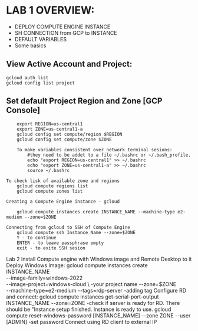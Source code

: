  # LAB 1 OVERVIEW:
- DEPLOY COMPUTE ENGINE INSTANCE
- SH CONNECTION from GCP to INSTANCE
- DEFAULT VARIABLES
- Some basics


## View Active Account and Project:
    gcloud auth list
    gcloud config list project

## Set default Project Region and Zone [GCP Console]
        export REGION=us-central1         
        export ZONE=us-central1-a
        gcloud config set compute/region $REGION
        gcloud config set compute/zone $ZONE

        To make variables consistent over network terminal sesions:
            #they need to be addet to a file ~/.bashrc or ~/.bash_profile.     
            echo "export REGION=us-central1" >> ~/.bashrc
            echo "export ZONE=us-central1-a" >> ~/.bashrc
            source ~/.bashrc

    To check lisk of available zone and regions
        gcloud compute regions list
        gcloud compute zones list

    Creating a Compute Engine instance - gcloud

        gcloud compute instances create INSTANCE_NAME --machine-type e2-medium --zone=$ZONE

    Connecting from gcloud to SSH of Compute Engine
        gcloud compute ssh Instance_Name --zone=$ZONE
        Y - to continue
        ENTER - to leave passphrase empty 
        exit - to exite SSH sesion

        

Lab 2 Install Compute engine with Windows image and Remote Desktop to it
    Deploy Windows Image:
        gcloud compute instances create INSTANCE_NAME \
        --image-family=windows-2022 \
        --image-project=windows-cloud \             -your project name
        --zone=$ZONE \
        --machine-type=e2-medium
        --tags=rdp-server                           -adding tag
    Configure RD and connect:
        gcloud compute instances get-serial-port-output INSTANCE_NAME --zone=ZONE           -check if server is ready for RD. There should be "Instance setup finished. Instance is ready to use.
        gcloud compute reset-windows-password [INSTANCE_NAME] --zone ZONE --user [ADMIN]      -set password
        Connect using RD client to external IP

